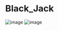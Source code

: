 # Black_Jack

<img>![image](https://github.com/Eduardo-Alves-de-Sousa/Black_Jack/assets/55249802/b7ed4851-b95e-4dcb-b977-ec2f3d38a328)
</img> <img>![image](https://github.com/Eduardo-Alves-de-Sousa/Black_Jack/assets/55249802/67227eb0-e208-426e-962b-f4c47f4d74d5)
</img>
